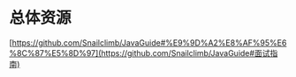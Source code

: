 # 总体资源

[https://github.com/Snailclimb/JavaGuide#%E9%9D%A2%E8%AF%95%E6%8C%87%E5%8D%97](https://github.com/Snailclimb/JavaGuide#面试指南)